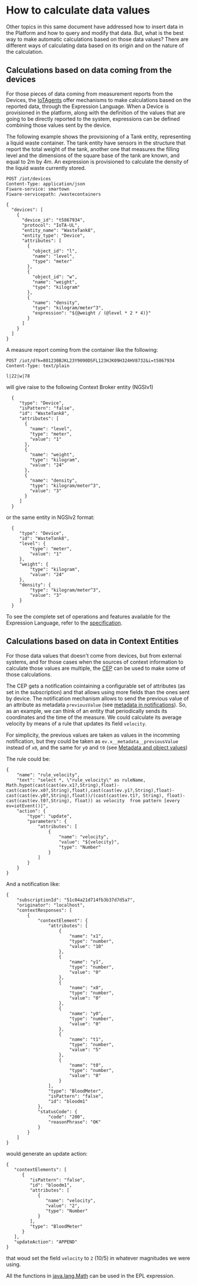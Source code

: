 # How to calculate data values

Other topics in this same document have addressed how to insert data in the Platform and how to query and modify that
data. But, what is the best way to make automatic calculations based on those data values? There are different ways of
calculating data based on its origin and on the nature of the calculation.

## Calculations based on data coming from the devices

For those pieces of data coming from measurement reports from the Devices, the [IoTAgents](../device_gateway.md) offer mechanisms to make calculations
based on the reported data, through the Expression Language. When a Device is provisioned in the platform, along with the
definition of the values that are going to be directly reported to the system, expressions can be defined combining those
values sent by the device.

The following example shows the provisioning of a Tank entity, representing a liquid waste container. The tank entity
have sensors in the structure that report the total weight of the tank, another one that measures the filling level and
the dimensions of the square base of the tank are known, and equal to 2m by 4m. An expression is provisioned to calculate
the density of the liquid waste currently stored.

    POST /iot/devices
    Content-Type: application/json
    Fiware-service: smartown
    Fiware-servicepath: /wastecontainers

    {
      "devices": [
        {
          "device_id": "t5867934",
          "protocol": "IoTA-UL",
          "entity_name": "WasteTank8",
          "entity_type": "Device",
          "attributes": [
            {
              "object_id": "l",
              "name": "level",
              "type": "meter"
            },
            {
              "object_id": "w",
              "name": "weight",
              "type": "kilogram"
            },
            {
              "name": "density",
              "type": "kilogram/meter^3",
              "expression": "${@weight / (@level * 2 * 4)}"
            }
          ]
        }
      ]
    }

A measure report coming from the container like the following:

    POST /iot/d?k=801230BJKL23Y9090DSFL123HJK09H324HV8732&i=t5867934
    Content-Type: text/plain

    l|22|w|78

will give raise to the following Context Broker entity (NGSIv1)

      {
         "type": "Device",
         "isPattern": "false",
         "id": "WasteTank8",
         "attributes": [
           {
             "name": "level",
             "type": "meter",
             "value": "1"
           },
           {
             "name": "weight",
             "type": "kilogram",
             "value": "24"
           },
           {
             "name": "density",
             "type": "kilogram/meter^3",
             "value": "3"
           }
         ]
      }

or the same entity in NGSIv2 format:

      {
         "type": "Device",
         "id": "WasteTank8",
         "level": {
             "type": "meter",
             "value": "1"
         },
         "weight": {
             "type": "kilogram",
             "value": "24"
         },
         "density": {
             "type": "kilogram/meter^3",
             "value": "3"
         }
      }

To see the complete set of operations and features available for the Expression Language, refer to
the [specification](https://github.com/telefonicaid/iotagent-node-lib/blob/master/doc/expressionLanguage.md).

## Calculations based on data in Context Entities

For those data values that doesn't come from devices, but from external systems, and for those cases when the sources of
context information to calculate those values are multiple, the [CEP](../cep.md) can be used to make some of those calculations.

The CEP gets a notification cointaining a configurable set of attributes (as set in the subscription) and that allows using more fields than the ones sent by device. The notification mechanism allows to send the previous value of an attribute as metadata `previousValue` (see [metadata in notifications](https://github.com/telefonicaid/fiware-orion/blob/master/doc/manuals/orion-api.md#builtin-metadata)). So, as an example, we can think of an entity that periodically sends its coordinates and the time of the measure. We could calculate its average velocity by means of a rule that updates its field `velocity`.

For simplicity, the previous values are taken as values in the incomming notification, but they could be taken as `ev.x__metadata__previousValue` instead of `x0`, and the same for `y0` and `t0` (see [Metadata and object values](https://github.com/telefonicaid/perseo-fe/blob/master/docs/API/plain_rules.md#metadata-values))

The rule could be:

```
{
    "name": "rule_velocity",
    "text": "select *, \"rule_velocity\" as ruleName, Math.hypot(cast(cast(ev.x1?,String),float)-cast(cast(ev.x0?,String),float),cast(cast(ev.y1?,String),float)-cast(cast(ev.y0?,String),float))/(cast(cast(ev.t1?, String), float)-cast(cast(ev.t0?,String), float)) as velocity  from pattern [every ev=iotEvent()]",
    "action": {
        "type": "update",
        "parameters": {
            "attributes": [
                {
                    "name": "velocity",
                    "value": "${velocity}",
                    "type": "Number"
                }
            ]
        }
    }
}
```

And a notification like:

```
{
    "subscriptionId": "51c04a21d714fb3b37d7d5a7",
    "originator": "localhost",
    "contextResponses": [
        {
            "contextElement": {
                "attributes": [
                    {
                        "name": "x1",
                        "type": "number",
                        "value": "10"
                    },
                    {
                        "name": "y1",
                        "type": "number",
                        "value": "0"
                    },
                    {
                        "name": "x0",
                        "type": "number",
                        "value": "0"
                    },
                    {
                        "name": "y0",
                        "type": "number",
                        "value": "0"
                    },
                    {
                        "name": "t1",
                        "type": "number",
                        "value": "5"
                    },
                    {
                        "name": "t0",
                        "type": "number",
                        "value": "0"
                    }
                ],
                "type": "BloodMeter",
                "isPattern": "false",
                "id": "bloodm1"
            },
            "statusCode": {
                "code": "200",
                "reasonPhrase": "OK"
            }
        }
    ]
}
```

would generate an update action:

```
{  
   "contextElements": [  
      {  
         "isPattern": "false",
         "id": "bloodm1",
         "attributes": [  
            {  
               "name": "velocity",
               "value": "2",
               "type": "Number"
            }
         ],
         "type": "BloodMeter"
      }
   ],
   "updateAction": "APPEND"
}
```

that woud set the field `velocity` to `2` (10/5) in whatever magnitudes we were using.

All the functions in [java.lang.Math](https://docs.oracle.com/javase/7/docs/api/java/lang/Math.html) can be used in the EPL expression.
